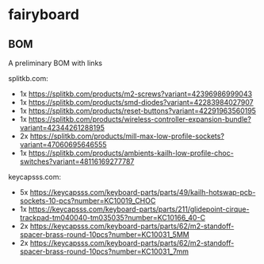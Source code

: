 # fairyboard

## BOM

A preliminary BOM with links

splitkb.com:

* 1x https://splitkb.com/products/m2-screws?variant=42396986999043
* 1x https://splitkb.com/products/smd-diodes?variant=42283984027907
* 1x https://splitkb.com/products/reset-buttons?variant=42291963560195
* 1x https://splitkb.com/products/wireless-controller-expansion-bundle?variant=42344261288195
* 2x https://splitkb.com/products/mill-max-low-profile-sockets?variant=47060695646555
* 1x https://splitkb.com/products/ambients-kailh-low-profile-choc-switches?variant=48116169277787

keycapsss.com:

* 5x https://keycapsss.com/keyboard-parts/parts/49/kailh-hotswap-pcb-sockets-10-pcs?number=KC10019_CHOC
* 1x https://keycapsss.com/keyboard-parts/parts/211/glidepoint-cirque-trackpad-tm040040-tm035035?number=KC10166_40-C
* 2x https://keycapsss.com/keyboard-parts/parts/62/m2-standoff-spacer-brass-round-10pcs?number=KC10031_5MM
* 2x https://keycapsss.com/keyboard-parts/parts/62/m2-standoff-spacer-brass-round-10pcs?number=KC10031_7mm
